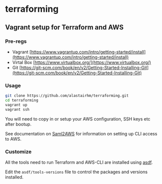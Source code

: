 # terraforming

## Vagrant setup for Terraform and AWS

### Pre-regs

* Vagrant [https://www.vagrantup.com/intro/getting-started/install](https://www.vagrantup.com/intro/getting-started/install)
* Virtal Box [https://www.virtualbox.org/](https://www.virtualbox.org/)
* Git [https://git-scm.com/book/en/v2/Getting-Started-Installing-Git](https://git-scm.com/book/en/v2/Getting-Started-Installing-Git)

### Usage

```bash
git clone https://github.com/alastairhm/terraforming.git
cd terraforming
vagrant up
vagrant ssh
```

You will need to copy in or setup your AWS configuration, SSH keys etc after bootup.

See documentation on [Saml2AWS](https://github.com/Versent/saml2aws) for information on setting up CLI access to AWS.

### Customize

All the tools need to run Terraform and AWS-CLI are installed using [asdf](https://asdf-vm.com/#/).

Edit the `asdf/tools-versions` file to control the packages and versions installed.
